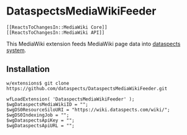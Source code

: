 # DataspectsMediaWikiFeeder

    [[ReactsToChangesIn::MediaWiki Core]]
    [[ReactsToChangesIn::MediaWiki API]]

This MediaWiki extension feeds MediaWiki page data into [dataspects system](https://dataspects.com/).

## Installation

`w/extensions$ git clone https://github.com/dataspects/DataspectsMediaWikiFeeder.git`

```
wfLoadExtension( 'DataspectsMediaWikiFeeder' );
$wgDataspectsMediaWikiID = "";
$wgDS0ResourceSiloURI = "https://wiki.dataspects.com/wiki/";
$wgDS0IndexingJob = "";
$wgDataspectsApiKey = "";
$wgDataspectsApiURL = "";
```
